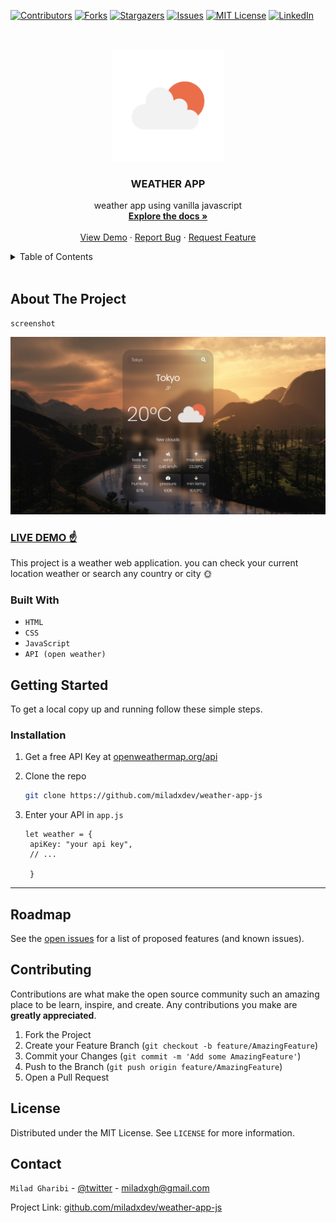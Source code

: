 [![Contributors][contributors-shield]][contributors-url]
[![Forks][forks-shield]][forks-url]
[![Stargazers][stars-shield]][stars-url]
[![Issues][issues-shield]][issues-url]
[![MIT License][license-shield]][license-url]
[![LinkedIn][linkedin-shield]][linkedin-url]

<!-- PROJECT LOGO -->
<br />
<p align="center">
  <a href="https://github.com/miladxdev/weather-app-js">
    <img src="./img/logo.png" alt="Logo" width="180" height="180">
  </a>

  <h3 align="center">WEATHER APP</h3>

  <p align="center">
    weather app using vanilla javascript
    <br />
    <a href="https://openweathermap.org/api"><strong>Explore the docs »</strong></a>
    <br />
    <br />
    <a href="https://miladxdev.github.io/weather-app-js/">View Demo</a>
    ·
    <a href="https://github.com/miladxdev/weather-app-js/issues">Report Bug</a>
    ·
    <a href="https://github.com/miladxdev/weather-app-js/issues">Request Feature</a>
  </p>
</p>

<!-- TABLE OF CONTENTS -->
<details>
  <summary>Table of Contents</summary>
  <ol>
    <li>
      <a href="#about-the-project">About The Project</a>
      <ul>
        <li><a href="#built-with">Built With</a></li>
      </ul>
    </li>
    <li>
      <a href="#getting-started">Getting Started</a>
      <ul>
        <li><a href="#prerequisites">Prerequisites</a></li>
        <li><a href="#installation">Installation</a></li>
      </ul>
    </li>
    <li><a href="#usage">Usage</a></li>
    <li><a href="#roadmap">Roadmap</a></li>
    <li><a href="#contributing">Contributing</a></li>
    <li><a href="#license">License</a></li>
    <li><a href="#contact">Contact</a></li>
    <li><a href="#acknowledgements">Acknowledgements</a></li>
  </ol>
</details>

<br>
<!-- ABOUT THE PROJECT -->

## About The Project

`screenshot`

![Screen Shot](./img/screenshot.png)

### [LIVE DEMO ☝](https://miladxdev.github.io/weather-app-js/)

This project is a weather web application. you can check your current location weather or search any country or city 🌞

### Built With

- `HTML`
- `CSS`
- `JavaScript`
- `API (open weather)`
<!-- GETTING STARTED -->

## Getting Started

To get a local copy up and running follow these simple steps.

### Installation

1. Get a free API Key at [openweathermap.org/api](https://openweathermap.org/api)

2. Clone the repo

   ```sh
   git clone https://github.com/miladxdev/weather-app-js
   ```

3. Enter your API in `app.js`

   ```JS
   let weather = {
    apiKey: "your api key",
    // ...

    }
   ```

<hr>

## Roadmap

See the [open issues](https://github.com/miladxdev/weather-app-js_name/issues) for a list of proposed features (and known issues).

<!-- CONTRIBUTING -->

## Contributing

Contributions are what make the open source community such an amazing place to be learn, inspire, and create. Any contributions you make are **greatly appreciated**.

1. Fork the Project
2. Create your Feature Branch (`git checkout -b feature/AmazingFeature`)
3. Commit your Changes (`git commit -m 'Add some AmazingFeature'`)
4. Push to the Branch (`git push origin feature/AmazingFeature`)
5. Open a Pull Request

<!-- LICENSE -->

## License

Distributed under the MIT License. See `LICENSE` for more information.

<!-- CONTACT -->

## Contact

`Milad Gharibi` - [@twitter](https://twitter.com/twitter_handle) - miladxgh@gmail.com

Project Link: [github.com/miladxdev/weather-app-js](https://github.com/miladxdev/weather-app-js)

<!-- MARKDOWN LINKS & IMAGES -->
<!-- https://www.markdownguide.org/basic-syntax/#reference-style-links -->

[contributors-shield]: https://img.shields.io/github/contributors/miladxdev/weather-app-js.svg?style=for-the-badge
[contributors-url]: https://github.com/miladxdev/weather-app-js/graphs/contributors
[forks-shield]: https://img.shields.io/github/forks/miladxdev/weather-app-js.svg?style=for-the-badge
[forks-url]: https://github.com/miladxdev/weather-app-js/network/members
[stars-shield]: https://img.shields.io/github/stars/miladxdev/weather-app-js.svg?style=for-the-badge
[stars-url]: https://github.com/miladxdev/weather-app-js/stargazers
[issues-shield]: https://img.shields.io/github/issues/miladxdev/weather-app-js.svg?style=for-the-badge
[issues-url]: https://github.com/miladxdev/weather-app-js/issues
[license-shield]: https://img.shields.io/github/license/miladxdev/weather-app-js.svg?style=for-the-badge
[license-url]: https://github.com/miladxdev/weather-app-js/blob/master/LICENSE.txt
[linkedin-shield]: https://img.shields.io/badge/-LinkedIn-black.svg?style=for-the-badge&logo=linkedin&colorB=555
[linkedin-url]: https://www.linkedin.com/in/milad-gharibi-507ba3214/
